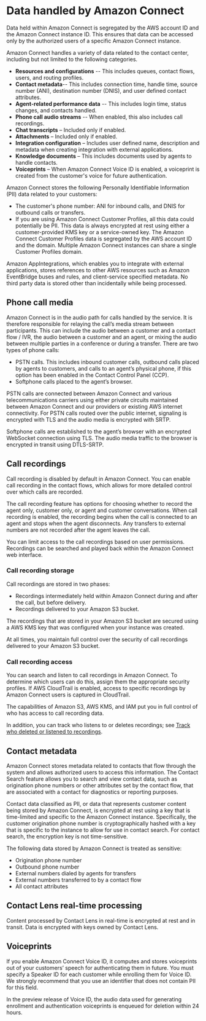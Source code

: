 # Data handled by Amazon Connect<a name="data-handled-by-connect"></a>

Data held within Amazon Connect is segregated by the AWS account ID and the Amazon Connect instance ID\. This ensures that data can be accessed only by the authorized users of a specific Amazon Connect instance\.

Amazon Connect handles a variety of data related to the contact center, including but not limited to the following categories\. 
+ **Resources and configurations** \-\- This includes queues, contact flows, users, and routing profiles\.
+ **Contact metadata**\-\- This includes connection time, handle time, source number \(ANI\), destination number \(DNIS\), and user defined contact attributes\.
+ **Agent\-related performance data** \-\- This includes login time, status changes, and contacts handled\.
+ **Phone call audio streams** \-\- When enabled, this also includes call recordings\.
+ **Chat transcripts** – Included only if enabled\.
+ **Attachments** – Included only if enabled\.
+ **Integration configuration** – Includes user defined name, description and metadata when creating integration with external applications\.
+ **Knowledge documents** – This includes documents used by agents to handle contacts\.
+ **Voiceprints** – When Amazon Connect Voice ID is enabled, a voiceprint is created from the customer's voice for future authentication\.

Amazon Connect stores the following Personally Identifiable Information \(PII\) data related to your customers:
+ The customer's phone number: ANI for inbound calls, and DNIS for outbound calls or transfers\.
+ If you are using Amazon Connect Customer Profiles, all this data could potentially be PII\. This data is always encrypted at rest using either a customer\-provided KMS key or a service\-owned key\. The Amazon Connect Customer Profiles data is segregated by the AWS account ID and the domain\. Multiple Amazon Connect instances can share a single Customer Profiles domain\.

Amazon AppIntegrations, which enables you to integrate with external applications, stores references to other AWS resources such as Amazon EventBridge buses and rules, and client\-service specified metadata\. No third party data is stored other than incidentally while being processed\.

## Phone call media<a name="phone-call-media-handling"></a>

Amazon Connect is in the audio path for calls handled by the service\. It is therefore responsible for relaying the call’s media stream between participants\. This can include the audio between a customer and a contact flow / IVR, the audio between a customer and an agent, or mixing the audio between multiple parties in a conference or during a transfer\. There are two types of phone calls:
+ PSTN calls\. This includes inbound customer calls, outbound calls placed by agents to customers, and calls to an agent’s physical phone, if this option has been enabled in the Contact Control Panel \(CCP\)\.
+ Softphone calls placed to the agent’s browser\.

PSTN calls are connected between Amazon Connect and various telecommunications carriers using either private circuits maintained between Amazon Connect and our providers or existing AWS internet connectivity\. For PSTN calls routed over the public internet, signaling is encrypted with TLS and the audio media is encrypted with SRTP\.

Softphone calls are established to the agent’s browser with an encrypted WebSocket connection using TLS\. The audio media traffic to the browser is encrypted in transit using DTLS\-SRTP\.

## Call recordings<a name="call-recording-handling"></a>

Call recording is disabled by default in Amazon Connect\. You can enable call recording in the contact flows, which allows for more detailed control over which calls are recorded\. 

The call recording feature has options for choosing whether to record the agent only, customer only, or agent and customer conversations\. When call recording is enabled, the recording begins when the call is connected to an agent and stops when the agent disconnects\. Any transfers to external numbers are not recorded after the agent leaves the call\.

You can limit access to the call recordings based on user permissions\. Recordings can be searched and played back within the Amazon Connect web interface\.

### Call recording storage<a name="call-recording-storage"></a>

Call recordings are stored in two phases:
+ Recordings intermediately held within Amazon Connect during and after the call, but before delivery\.
+ Recordings delivered to your Amazon S3 bucket\.

The recordings that are stored in your Amazon S3 bucket are secured using a AWS KMS key that was configured when your instance was created\. 

At all times, you maintain full control over the security of call recordings delivered to your Amazon S3 bucket\.

### Call recording access<a name="call-recording-access"></a>

You can search and listen to call recordings in Amazon Connect\. To determine which users can do this, assign them the appropriate security profiles\. If AWS CloudTrail is enabled, access to specific recordings by Amazon Connect users is captured in CloudTrail\. 

The capabilities of Amazon S3, AWS KMS, and IAM put you in full control of who has access to call recording data\.

In addition, you can track who listens to or deletes recordings; see [Track who deleted or listened to recordings](track-who-deleted-recordings.md)\. 

## Contact metadata<a name="contact-metadata"></a>

Amazon Connect stores metadata related to contacts that flow through the system and allows authorized users to access this information\. The Contact Search feature allows you to search and view contact data, such as origination phone numbers or other attributes set by the contact flow, that are associated with a contact for diagnostics or reporting purposes\. 

Contact data classified as PII, or data that represents customer content being stored by Amazon Connect, is encrypted at rest using a key that is time\-limited and specific to the Amazon Connect instance\. Specifically, the customer origination phone number is cryptographically hashed with a key that is specific to the instance to allow for use in contact search\. For contact search, the encryption key is not time\-sensitive\. 

The following data stored by Amazon Connect is treated as sensitive:
+ Origination phone number
+ Outbound phone number
+ External numbers dialed by agents for transfers
+ External numbers transferred to by a contact flow
+ All contact attributes

## Contact Lens real\-time processing<a name="real-time-processing-data"></a>

Content processed by Contact Lens in real\-time is encrypted at rest and in transit\. Data is encrypted with keys owned by Contact Lens\.

## Voiceprints<a name="voiceprints-data-protection"></a>

If you enable Amazon Connect Voice ID, it computes and stores voiceprints out of your customers’ speech for authenticating them in future\. You must specify a Speaker ID for each customer while enrolling them for Voice ID\. We strongly recommend that you use an identifier that does not contain PII for this field\.

In the preview release of Voice ID, the audio data used for generating enrollment and authentication voiceprints is enqueued for deletion within 24 hours\.